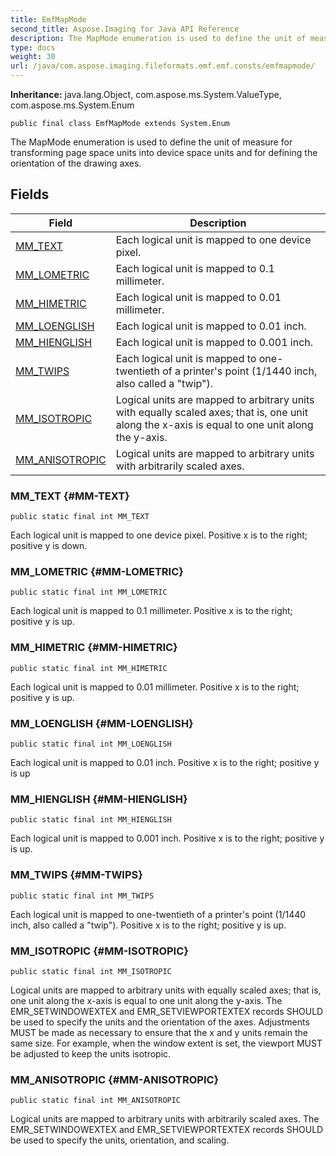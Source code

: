 ```yaml
---
title: EmfMapMode
second_title: Aspose.Imaging for Java API Reference
description: The MapMode enumeration is used to define the unit of measure for transforming page space units into device space units and for defining the orientation of the drawing axes.
type: docs
weight: 30
url: /java/com.aspose.imaging.fileformats.emf.emf.consts/emfmapmode/
---
```

**Inheritance:**
java.lang.Object, com.aspose.ms.System.ValueType, com.aspose.ms.System.Enum
```
public final class EmfMapMode extends System.Enum
```

The MapMode enumeration is used to define the unit of measure for transforming page space units into device space units and for defining the orientation of the drawing axes.
## Fields

| Field | Description |
| --- | --- |
| [MM_TEXT](#MM-TEXT) | Each logical unit is mapped to one device pixel. |
| [MM_LOMETRIC](#MM-LOMETRIC) | Each logical unit is mapped to 0.1 millimeter. |
| [MM_HIMETRIC](#MM-HIMETRIC) | Each logical unit is mapped to 0.01 millimeter. |
| [MM_LOENGLISH](#MM-LOENGLISH) | Each logical unit is mapped to 0.01 inch. |
| [MM_HIENGLISH](#MM-HIENGLISH) | Each logical unit is mapped to 0.001 inch. |
| [MM_TWIPS](#MM-TWIPS) | Each logical unit is mapped to one-twentieth of a printer's point (1/1440 inch, also called a "twip"). |
| [MM_ISOTROPIC](#MM-ISOTROPIC) | Logical units are mapped to arbitrary units with equally scaled axes; that is, one unit along the x-axis is equal to one unit along the y-axis. |
| [MM_ANISOTROPIC](#MM-ANISOTROPIC) | Logical units are mapped to arbitrary units with arbitrarily scaled axes. |
### MM_TEXT {#MM-TEXT}
```
public static final int MM_TEXT
```


Each logical unit is mapped to one device pixel. Positive x is to the right; positive y is down.

### MM_LOMETRIC {#MM-LOMETRIC}
```
public static final int MM_LOMETRIC
```


Each logical unit is mapped to 0.1 millimeter. Positive x is to the right; positive y is up.

### MM_HIMETRIC {#MM-HIMETRIC}
```
public static final int MM_HIMETRIC
```


Each logical unit is mapped to 0.01 millimeter. Positive x is to the right; positive y is up.

### MM_LOENGLISH {#MM-LOENGLISH}
```
public static final int MM_LOENGLISH
```


Each logical unit is mapped to 0.01 inch. Positive x is to the right; positive y is up

### MM_HIENGLISH {#MM-HIENGLISH}
```
public static final int MM_HIENGLISH
```


Each logical unit is mapped to 0.001 inch. Positive x is to the right; positive y is up.

### MM_TWIPS {#MM-TWIPS}
```
public static final int MM_TWIPS
```


Each logical unit is mapped to one-twentieth of a printer's point (1/1440 inch, also called a "twip"). Positive x is to the right; positive y is up.

### MM_ISOTROPIC {#MM-ISOTROPIC}
```
public static final int MM_ISOTROPIC
```


Logical units are mapped to arbitrary units with equally scaled axes; that is, one unit along the x-axis is equal to one unit along the y-axis. The EMR\_SETWINDOWEXTEX and EMR\_SETVIEWPORTEXTEX records SHOULD be used to specify the units and the orientation of the axes. Adjustments MUST be made as necessary to ensure that the x and y units remain the same size. For example, when the window extent is set, the viewport MUST be adjusted to keep the units isotropic.

### MM_ANISOTROPIC {#MM-ANISOTROPIC}
```
public static final int MM_ANISOTROPIC
```


Logical units are mapped to arbitrary units with arbitrarily scaled axes. The EMR\_SETWINDOWEXTEX and EMR\_SETVIEWPORTEXTEX records SHOULD be used to specify the units, orientation, and scaling.

